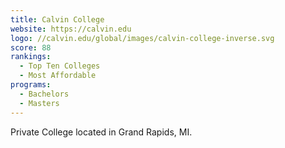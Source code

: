 ```yaml
---
title: Calvin College
website: https://calvin.edu
logo: //calvin.edu/global/images/calvin-college-inverse.svg
score: 88
rankings:
  - Top Ten Colleges
  - Most Affordable
programs:
  - Bachelors
  - Masters
---
```

Private College located in Grand Rapids, MI.
